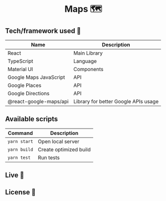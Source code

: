 <h1 align="center">Maps 🗺️</h1>

## Tech/framework used 🔧

| Name                   | Description                          |    
|------------------------|--------------------------------------|
| React                  | Main Library                         |     
| TypeScript             | Language                             |     
| Material UI            | Components                           |     
| Google Maps JavaScript | API                                  |     
| Google Places          | API                                  |     
| Google Directions      | API                                  |     
| @react-google-maps/api | Library for better Google APIs usage |     

## Available scripts

| Command      | Description            |     
|--------------|------------------------|
| `yarn start` | Open local server      |     
| `yarn build` | Create optimized build |     
| `yarn test`  | Run tests              |     

## Live 📍

## License 🔱